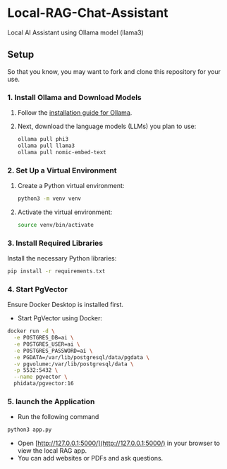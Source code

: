 # Local-RAG-Chat-Assistant
Local AI Assistant using Ollama model (llama3)

## Setup
So that you know, you may want to fork and clone this repository for your use.

### 1. Install Ollama and Download Models
1. Follow the [installation guide for Ollama](https://github.com/ollama/ollama?tab=readme-ov-file#macos).
2. Next, download the language models (LLMs) you plan to use:

    ```sh
    ollama pull phi3
    ollama pull llama3
    ollama pull nomic-embed-text
    ```

### 2. Set Up a Virtual Environment
1. Create a Python virtual environment:

    ```sh
    python3 -m venv venv
    ```

2. Activate the virtual environment:

    ```sh
    source venv/bin/activate
    ```

### 3. Install Required Libraries
Install the necessary Python libraries:

```sh
pip install -r requirements.txt
```

### 4. Start PgVector
Ensure Docker Desktop is installed first.
- Start PgVector using Docker:
```sh
docker run -d \
  -e POSTGRES_DB=ai \
  -e POSTGRES_USER=ai \
  -e POSTGRES_PASSWORD=ai \
  -e PGDATA=/var/lib/postgresql/data/pgdata \
  -v pgvolume:/var/lib/postgresql/data \
  -p 5532:5432 \
  --name pgvector \
  phidata/pgvector:16
```
### 5. launch the Application
- Run the following command
```sh
python3 app.py
```
- Open [http://127.0.0.1:5000/](http://127.0.0.1:5000/) in your browser to view the local RAG app.
- You can add websites or PDFs and ask questions.
